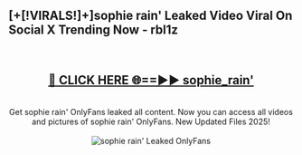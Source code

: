 <h2>[+[!VIRALS!]+]sophie rain' Leaked Video Viral On Social X Trending Now - rbl1z</h2>
<br>
<div align="center">
<h2><a href="https://libra.edu.pl?sophie_rain'" rel="nofollow">🔴 CLICK HERE 🌐==►► sophie_rain'</a></h2>
<br>
Get sophie rain' OnlyFans leaked all content. Now you can access all videos and pictures of sophie rain' OnlyFans. New Updated Files 2025!
<br>
<br>
<a href="https://libra.edu.pl?sophie_rain'" rel="nofollow" data-target="animated-image.originalLink"><img src="https://i.ibb.co.com/WyWwxjT/player-gif2.gif" alt="sophie rain' Leaked OnlyFans" style="max-width: 100%; display: inline-block;" data-target="animated-image.originalImage"></a>
</div>
<br>